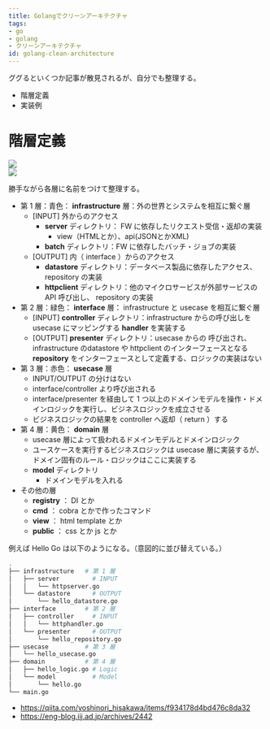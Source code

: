 ```yaml
---
title: Golangでクリーンアーキテクチャ
tags:
- go
- golang
- クリーンアーキテクチャ
id: golang-clean-architecture
---
```


ググるといくつか記事が散見されるが、自分でも整理する。

- 階層定義
- 実装例

# 階層定義

<img src="https://blog.cleancoder.com/uncle-bob/images/2012-08-13-the-clean-architecture/CleanArchitecture.jpg" />
<br />
<img src="https://camo.qiitausercontent.com/90a79f885ff442a5d076cbf8c9dac47b6be29ff0/68747470733a2f2f71696974612d696d6167652d73746f72652e73332e616d617a6f6e6177732e636f6d2f302f3239333336382f33656631653930302d386537342d633935342d326133332d3466343663373536393234342e6a706567" />

勝手ながら各層に名前をつけて整理する。

- 第 1 層：青色： **infrastructure** 層：外の世界とシステムを相互に繋ぐ層
	- [INPUT] 外からのアクセス
	    - **server** ディレクトリ： FW に依存したリクエスト受信・返却の実装
	        - view（HTMLとか）、api(JSONとかXML)
		- **batch** ディレクトリ：FW に依存したバッチ・ジョブの実装
	- [OUTPUT] 内（ interface ）からのアクセス
	    - **datastore** ディレクトリ：データベース製品に依存したアクセス、 repository の実装
		- **httpclient** ディレクトリ：他のマイクロサービスが外部サービスの API 呼び出し、 repository の実装
- 第 2 層：緑色： **interface** 層： infrastructure と usecase を相互に繋ぐ層
    - [INPUT] **controller** ディレクトリ：infrastructure からの呼び出しを usecase にマッピングする **handler** を実装する
	- [OUTPUT] **presenter** ディレクトリ：usecase からの 呼び出され、 infrastructure のdatastore や httpclient のインターフェースとなる **repository** をインターフェースとして定義する、ロジックの実装はない
- 第 3 層：赤色： **usecase** 層
    - INPUT/OUTPUT の分けはない
    - interface/controller より呼び出される
	- interface/presenter を経由して 1 つ以上のドメインモデルを操作・ドメインロジックを実行し、ビジネスロジックを成立させる
	- ビジネスロジックの結果を controller へ返却（ return ）する
- 第 4 層：黄色： **domain** 層
    - usecase 層によって扱われるドメインモデルとドメインロジック
    - ユースケースを実行するビジネスロジックは usecase 層に実装するが、ドメイン固有のルール・ロジックはここに実装する
	- **model** ディレクトリ
	    - ドメインモデルを入れる
- その他の層
    - **registry** ： DI とか
    - **cmd** ： cobra とかで作ったコマンド
    - **view** ： html template とか
    - **public** ： css とか js とか

例えば Hello Go は以下のようになる。（意図的に並び替えている。）

```bash
.
├── infrastructure   # 第 1 層
│   ├── server         # INPUT
│   │   └── httpserver.go
│   └── datastore      # OUTPUT
│       └── hello_datastore.go
├── interface        # 第 2 層
│   ├── controller     # INPUT
│   │   └── httphandler.go
│   └── presenter      # OUTPUT
│       └── hello_repository.go
├── usecase          # 第 3 層
│   └── hello_usecase.go
├── domain           # 第 4 層
│   ├── hello_logic.go # Logic
│   └── model          # Model
│       └── hello.go
└── main.go
```


- https://qiita.com/yoshinori_hisakawa/items/f934178d4bd476c8da32
- https://eng-blog.iij.ad.jp/archives/2442
